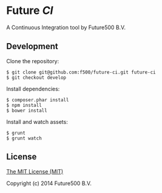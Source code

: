 Future _CI_
===========

A Continuous Integration tool by Future500 B.V.

Development
-----------

Clone the repository:

    $ git clone git@github.com:f500/future-ci.git future-ci
    $ git checkout develop

Install dependencies:

    $ composer.phar install
    $ npm install
    $ bower install

Install and watch assets:

    $ grunt
    $ grunt watch

License
-------

[The MIT License (MIT)](https://github.com/f500/future-ci/blob/master/LICENSE)

Copyright (c) 2014 Future500 B.V.
